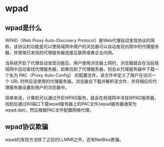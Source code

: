 # wpad

## wpad是什么

WPAD（Web Proxy Auto-Discovery Protocol）是Web代理自动发现协议的简称，该协议的功能是可以使局域网中用户的浏览器可以自动发现内网中的代理服务器，并使用已发现的代理服务器连接互联网或者企业内网。

当系统开启了代理自动发现功能后，用户使用浏览器上网时，浏览器就会在当前局域网中自动查找代理服务器，如果找到了代理服务器，则会从代理服务器中下载一个名为 PAC（Proxy Auto-Config） 的配置文件。该文件中定义了用户在访问一个 URL 时所应该使用的代理服务器。浏览器会下载并解析该文件，并将相应的代理服务器设置到用户的浏览器中。

简单来说，计算机可以通过开启WPAD服务，就会在局域网中寻找WPAD服务器，找到后通过80端口下载wpad服务器上的PAC文件(wpad服务器通常为wpad.dat)，然后根据PAC文件配置网络代理。



## wpad协议欺骗

wpad的发现方法除了之前的LLMNR之外，还有NetBios欺骗。




